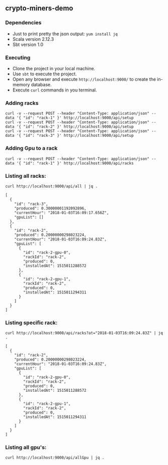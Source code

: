 ## crypto-miners-demo

### Dependencies
 - Just to print pretty the json output: `yum install jq`
 - Scala version 2.12.3
 - Sbt version 1.0

### Executing
 - Clone the project in your local machine.
 - Use `sbt` to execute the project.
 - Open any browser and execute `http://localhost:9000/` to create the in-memory database.
 - Execute `curl` commands in you terminal.

### Adding racks
```
curl -v --request POST --header "Content-Type: application/json" --data '{ "id": "rack-1" }' http://localhost:9000/api/setup
curl -v --request POST --header "Content-Type: application/json" --data '{ "id": "rack-2" }' http://localhost:9000/api/setup
curl -v --request POST --header "Content-Type: application/json" --data '{ "id": "rack-3" }' http://localhost:9000/api/setup
```

### Adding Gpu to a rack
```
curl -v --request POST --header "Content-Type: application/json" --data '{ "id": "rack-1" }' http://localhost:9000/api/racks
```

### Listing all racks:
`curl http://localhost:9000/api/all | jq .`
```
[
  {
    "id": "rack-3",
    "produced": 0.30000001192092896,
    "currentHour": "2018-01-03T16:09:17.656Z",
    "gpuList": []
  },
  {
    "id": "rack-2",
    "produced": 0.20000000298023224,
    "currentHour": "2018-01-03T16:09:24.83Z",
    "gpuList": [
      {
        "id": "rack-2-gpu-0",
        "rackId": "rack-2",
        "produced": 0,
        "installedAt": 1515011288572
      },
      {
        "id": "rack-2-gpu-1",
        "rackId": "rack-2",
        "produced": 0,
        "installedAt": 1515011294311
      }
    ]
  }
]
```

### Listing specific rack:
`curl http://localhost:9000/api/racks?at="2018-01-03T16:09:24.83Z" | jq .`
```
[
  {
    "id": "rack-2",
    "produced": 0.20000000298023224,
    "currentHour": "2018-01-03T16:09:24.83Z",
    "gpuList": [
      {
        "id": "rack-2-gpu-0",
        "rackId": "rack-2",
        "produced": 0,
        "installedAt": 1515011288572
      },
      {
        "id": "rack-2-gpu-1",
        "rackId": "rack-2",
        "produced": 0,
        "installedAt": 1515011294311
      }
    ]
  }
]
```

### Listing all gpu's:
`curl http://localhost:9000/api/allGpu | jq .`
```

```


